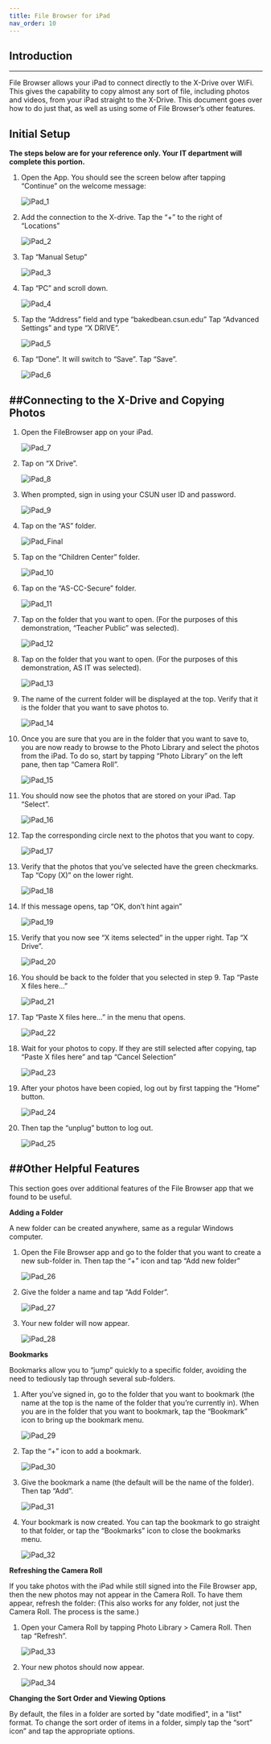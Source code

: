 ```yaml
---
title: File Browser for iPad
nav_order: 10
---
```

## Introduction
--------------------------------------------------------------------------
File Browser allows your iPad to connect directly to the X-Drive over WiFi. This gives the capability to copy almost any sort of file, including photos and videos, from your iPad straight to the X-Drive. This document goes over how to do just that, as well as using some of File Browser’s other features.

## Initial Setup
**The steps below are for your reference only. Your IT department will complete this portion.**
1. Open the App. You should see the screen below after tapping “Continue” on the welcome message:

	![iPad_1](./images/iPad-1.png)

2. Add the connection to the X-drive. Tap the “+” to the right of “Locations”

	![iPad_2](./images/iPad-2.png)

3. Tap “Manual Setup”

	![iPad_3](./images/iPad-3.png)

4. Tap “PC” and scroll down.

	![iPad_4](./images/iPad-4.png)

5. Tap the “Address” field and type “bakedbean.csun.edu” Tap “Advanced Settings” and type “X DRIVE”.

	![iPad_5](./images/iPad-5.png)

6. Tap “Done”. It will switch to “Save”. Tap “Save”.

	![iPad_6](./images/iPad-6.png)

##Connecting to the X-Drive and Copying Photos
--------------------------------------------------------------------------
1. Open the FileBrowser app on your iPad.

	![iPad_7](./images/iPad-7.png)

2. Tap on “X Drive”.

	![iPad_8](./images/iPad-8.png)

3. When prompted, sign in using your CSUN user ID and password.

	![iPad_9](./images/iPad-9.png)

4. Tap on the “AS” folder.

	![iPad_Final](./images/iPad-Final.png)

5. Tap on the “Children Center” folder.

	![iPad_10](./images/iPad-10.png)

6. Tap on the “AS-CC-Secure” folder.

	![iPad_11](./images/iPad-11.png)

7. Tap on the folder that you want to open. (For the purposes of this demonstration, “Teacher Public” was selected).

	![iPad_12](./images/iPad-12.png)

8. Tap on the folder that you want to open. (For the purposes of this demonstration, AS IT was selected).

	![iPad_13](./images/iPad-13.png)

9. The name of the current folder will be displayed at the top. Verify that it is the folder that you want to save photos to.

	![iPad_14](./images/iPad-14.png)

10. Once you are sure that you are in the folder that you want to save to, you are now ready to browse to the Photo Library and select the photos from the iPad. To do so, start by tapping “Photo Library” on the left pane, then tap “Camera Roll”.

	![iPad_15](./images/iPad-15.png)

11. You should now see the photos that are stored on your iPad. Tap “Select”.

	![iPad_16](./images/iPad-16.png)

12. Tap the corresponding circle next to the photos that you want to copy.

	![iPad_17](./images/iPad-17.png)

13. Verify that the photos that you’ve selected have the green checkmarks. Tap “Copy (X)” on the lower right.

	![iPad_18](./images/iPad-18.png)

14. If this message opens, tap “OK, don’t hint again”

	![iPad_19](./images/iPad-19.png)

15. Verify that you now see “X items selected” in the upper right. Tap “X Drive”.

	![iPad_20](./images/iPad-20.png)

16. You should be back to the folder that you selected in step 9. Tap “Paste X files here…”

	![iPad_21](./images/iPad-21.png)

17. Tap “Paste X files here…” in the menu that opens.

	![iPad_22](./images/iPad-22.png)

18. Wait for your photos to copy. If they are still selected after copying, tap “Paste X files here” and tap “Cancel Selection”

	![iPad_23](./images/iPad-23.png)

19. After your photos have been copied, log out by first tapping the “Home” button.

	![iPad_24](./images/iPad-24.png)

20. Then tap the “unplug” button to log out.

	![iPad_25](./images/iPad-25.png)

##Other Helpful Features
--------------------------------------------------------------------------
This section goes over additional features of the File Browser app that we found to be useful.


**Adding a Folder**

A new folder can be created anywhere, same as a regular Windows computer.
1. Open the File Browser app and go to the folder that you want to create a new sub-folder in. Then tap the “+” icon and tap “Add new folder”

	![iPad_26](./images/iPad-26.png)

2. Give the folder a name and tap “Add Folder”.

	![iPad_27](./images/iPad-27.png)

3. Your new folder will now appear.

	![iPad_28](./images/iPad-28.png)


**Bookmarks**

Bookmarks allow you to “jump” quickly to a specific folder, avoiding the need to tediously tap through several sub-folders.
1. After you’ve signed in, go to the folder that you want to bookmark (the name at the top is the name of the folder that you’re currently in). When you are in the folder that you want to bookmark, tap the “Bookmark” icon to bring up the bookmark menu.

	![iPad_29](./images/iPad-29.png)

2. Tap the “+” icon to add a bookmark.

	![iPad_30](./images/iPad-30.png)

3. Give the bookmark a name (the default will be the name of the folder). Then tap “Add”.

	![iPad_31](./images/iPad-31.png)

4. Your bookmark is now created. You can tap the bookmark to go straight to that folder, or tap the “Bookmarks” icon to close the bookmarks menu.

	![iPad_32](./images/iPad-32.png)

**Refreshing the Camera Roll**

If you take photos with the iPad while still signed into the File Browser app, then the new photos may not appear in the Camera Roll. To have them appear, refresh the folder: (This also works for any folder, not just the Camera Roll. The process is the same.)

1. Open your Camera Roll by tapping Photo Library > Camera Roll. Then tap “Refresh”.

	![iPad_33](./images/iPad-33.png)

2. Your new photos should now appear.

	![iPad_34](./images/iPad-34.png)



**Changing the Sort Order and Viewing Options**

By default, the files in a folder are sorted by "date modified", in a "list" format.
To change the sort order of items in a folder, simply tap the “sort” icon” and tap the appropriate options.




